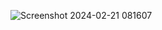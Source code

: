![Screenshot 2024-02-21 081607](https://github.com/777388/Hero/assets/96343159/c3ceb439-d5dc-48ea-a6e3-3d32dfd95594)
